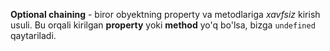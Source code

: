 **Optional chaining** - biror obyektning property va metodlariga *xavfsiz* kirish usuli.
Bu orqali kirilgan **property** yoki **method** yo'q bo'lsa, bizga `undefined` qaytariladi.